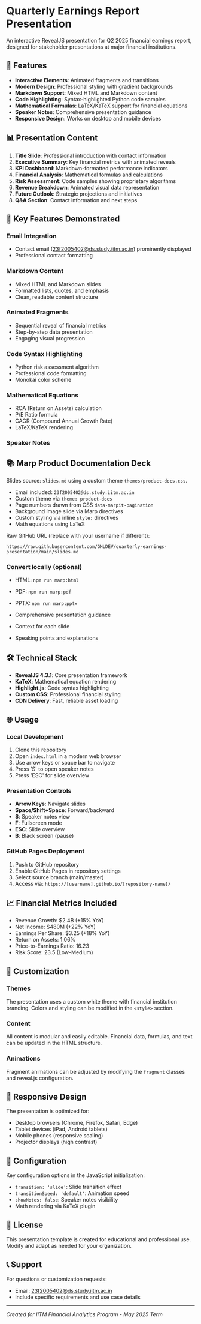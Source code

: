 # Quarterly Earnings Report Presentation

An interactive RevealJS presentation for Q2 2025 financial earnings report, designed for stakeholder presentations at major financial institutions.

## 🚀 Features

- **Interactive Elements**: Animated fragments and transitions
- **Modern Design**: Professional styling with gradient backgrounds
- **Markdown Support**: Mixed HTML and Markdown content
- **Code Highlighting**: Syntax-highlighted Python code samples
- **Mathematical Formulas**: LaTeX/KaTeX support for financial equations
- **Speaker Notes**: Comprehensive presentation guidance
- **Responsive Design**: Works on desktop and mobile devices

## 📊 Presentation Content

1. **Title Slide**: Professional introduction with contact information
2. **Executive Summary**: Key financial metrics with animated reveals
3. **KPI Dashboard**: Markdown-formatted performance indicators
4. **Financial Analysis**: Mathematical formulas and calculations
5. **Risk Assessment**: Code samples showing proprietary algorithms
6. **Revenue Breakdown**: Animated visual data representation
7. **Future Outlook**: Strategic projections and initiatives
8. **Q&A Section**: Contact information and next steps

## 🎯 Key Features Demonstrated

### Email Integration
- Contact email (23f2005402@ds.study.iitm.ac.in) prominently displayed
- Professional contact formatting

### Markdown Content
- Mixed HTML and Markdown slides
- Formatted lists, quotes, and emphasis
- Clean, readable content structure

### Animated Fragments
- Sequential reveal of financial metrics
- Step-by-step data presentation
- Engaging visual progression

### Code Syntax Highlighting
- Python risk assessment algorithm
- Professional code formatting
- Monokai color scheme

### Mathematical Equations
- ROA (Return on Assets) calculation
- P/E Ratio formula
- CAGR (Compound Annual Growth Rate)
- LaTeX/KaTeX rendering

### Speaker Notes
## 📚 Marp Product Documentation Deck

Slides source: `slides.md` using a custom theme `themes/product-docs.css`.

- Email included: `23f2005402@ds.study.iitm.ac.in`
- Custom theme via `theme: product-docs`
- Page numbers drawn from CSS `data-marpit-pagination`
- Background image slide via Marp directives
- Custom styling via inline `style:` directives
- Math equations using LaTeX

Raw GitHub URL (replace with your username if different):

`https://raw.githubusercontent.com/GMLDEV/quarterly-earnings-presentation/main/slides.md`

### Convert locally (optional)

- HTML: `npm run marp:html`
- PDF: `npm run marp:pdf`
- PPTX: `npm run marp:pptx`

- Comprehensive presentation guidance
- Context for each slide
- Speaking points and explanations

## 🛠 Technical Stack

- **RevealJS 4.3.1**: Core presentation framework
- **KaTeX**: Mathematical equation rendering
- **Highlight.js**: Code syntax highlighting
- **Custom CSS**: Professional financial styling
- **CDN Delivery**: Fast, reliable asset loading

## 🌐 Usage

### Local Development
1. Clone this repository
2. Open `index.html` in a modern web browser
3. Use arrow keys or space bar to navigate
4. Press 'S' to open speaker notes
5. Press 'ESC' for slide overview

### Presentation Controls
- **Arrow Keys**: Navigate slides
- **Space/Shift+Space**: Forward/backward
- **S**: Speaker notes view
- **F**: Fullscreen mode
- **ESC**: Slide overview
- **B**: Black screen (pause)

### GitHub Pages Deployment
1. Push to GitHub repository
2. Enable GitHub Pages in repository settings
3. Select source branch (main/master)
4. Access via: `https://[username].github.io/[repository-name]/`

## 📈 Financial Metrics Included

- Revenue Growth: $2.4B (+15% YoY)
- Net Income: $480M (+22% YoY)
- Earnings Per Share: $3.25 (+18% YoY)
- Return on Assets: 1.06%
- Price-to-Earnings Ratio: 16.23
- Risk Score: 23.5 (Low-Medium)

## 🎨 Customization

### Themes
The presentation uses a custom white theme with financial institution branding. Colors and styling can be modified in the `<style>` section.

### Content
All content is modular and easily editable. Financial data, formulas, and text can be updated in the HTML structure.

### Animations
Fragment animations can be adjusted by modifying the `fragment` classes and reveal.js configuration.

## 📱 Responsive Design

The presentation is optimized for:
- Desktop browsers (Chrome, Firefox, Safari, Edge)
- Tablet devices (iPad, Android tablets)
- Mobile phones (responsive scaling)
- Projector displays (high contrast)

## 🔧 Configuration

Key configuration options in the JavaScript initialization:
- `transition: 'slide'`: Slide transition effect
- `transitionSpeed: 'default'`: Animation speed
- `showNotes: false`: Speaker notes visibility
- Math rendering via KaTeX plugin

## 📄 License

This presentation template is created for educational and professional use. Modify and adapt as needed for your organization.

## 📞 Support

For questions or customization requests:
- Email: 23f2005402@ds.study.iitm.ac.in
- Include specific requirements and use case details

---

*Created for IITM Financial Analytics Program - May 2025 Term*
